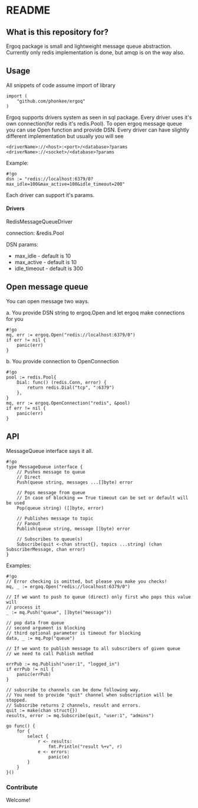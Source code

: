 # README #

## What is this repository for? ##

Ergoq package is small and lightweight message queue abstraction.
Currently only redis implementation is done, but amqp is on the way also.


## Usage ##

All snippets of code assume import of library

	import (
		"github.com/phonkee/ergoq"
	)


Ergoq supports drivers system as seen in sql package. Every driver uses it's own connection(for redis it's redis.Pool).
To open ergoq message queue you can use Open function and provide DSN. 
Every driver can have slightly different implementation but usually you will see

	<driverName>://<host>:<port>/<database>?params
	<driverName>://<socket>/<database>?params

Example:

```
#!go
dsn := "redis://localhost:6379/0?max_idle=100&max_active=100&idle_timeout=200"
```

Each driver can support it's params. 

#### Drivers ####

RedisMessageQueueDriver

connection: &redis.Pool

DSN params:

* max_idle - default is 10
* max_active - default is 10
* idle_timeout - default is 300




## Open message queue ##

You can open message two ways. 

a. You provide DSN string to ergoq.Open and let ergoq make connections for you

```
#!go
mq, err := ergoq.Open("redis://localhost:6379/0")
if err != nil {
	panic(err)
}
```

b. You provide connection to OpenConnection

```
#!go
pool := redis.Pool{
	Dial: func() (redis.Conn, error) {
		return redis.Dial("tcp", ":6379")
	},
}
mq, err := ergoq.OpenConnection("redis", &pool)
if err != nil {
	panic(err)
}
```

## API ##

MessageQueue interface says it all.

```
#!go
type MessageQueue interface {
	// Pushes message to queue
	// Direct
	Push(queue string, messages ...[]byte) error

	// Pops message from queue
	// In case of blocking == True timeout can be set or default will be used
	Pop(queue string) ([]byte, error)

	// Publishes message to topic
	// Fanout
	Publish(queue string, message []byte) error

	// Subscribes to queue(s)
	Subscribe(quit <-chan struct{}, topics ...string) (chan SubscriberMessage, chan error)
}
```


Examples:

```
#!go
// Error checking is omitted, but please you make you checks!
mq, _ := ergoq.Open("redis://localhost:6379/0")

// If we want to push to queue (direct) only first who pops this value will
// process it
_ := mq.Push("queue", []byte("message"))

// pop data from queue
// second argument is blocking
// third optional parameter is timeout for blocking
data, _ := mq.Pop("queue")

// If we want to publish message to all subscribers of given queue
// we need to call Publish method

errPub := mq.Publish("user:1", "logged_in")
if errPub != nil {
	panic(errPub)
}

// subscribe to channels can be donw following way.
// You need to provide "quit" channel when subscription will be stopped.
// Subscribe returns 2 channels, result and errors.
quit := make(chan struct{})
results, error := mq.Subscribe(quit, "user:1", "admins")

go func() {
	for {
		select {
			r <- results:
				fmt.Println("result %+v", r)
			e <- errors:
				panic(e)
		}
	}
}()
```

### Contribute ###

Welcome!